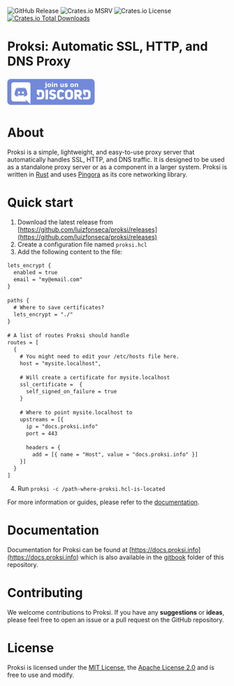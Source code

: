 
![GitHub Release](https://img.shields.io/github/v/release/luizfonseca/proksi?style=for-the-badge)
![Crates.io MSRV](https://img.shields.io/crates/msrv/proksi?style=for-the-badge)
![Crates.io License](https://img.shields.io/crates/l/proksi?style=for-the-badge)
[![Crates.io Total Downloads](https://img.shields.io/crates/d/proksi?style=for-the-badge)](https://crates.io/crates/proksi)

# Proksi: Automatic SSL, HTTP, and DNS Proxy

<img src="./assets/discord.png" alt="discord-logo" width="200"/>


# About

Proksi is a simple, lightweight, and easy-to-use proxy server that automatically handles SSL, HTTP, and DNS traffic. It is designed to be used as a standalone proxy server or as a component in a larger system. Proksi is written in [Rust](https://www.rust-lang.org/) and uses [Pingora](https://github.com/cloudflare/pingora) as its core networking library.


# Quick start

1. Download the latest release from [https://github.com/luizfonseca/proksi/releases](https://github.com/luizfonseca/proksi/releases)
2. Create a configuration file named `proksi.hcl`
3. Add the following content to the file:

```hcl
lets_encrypt {
  enabled = true
  email = "my@email.com"
}

paths {
  # Where to save certificates?
  lets_encrypt = "./"
}

# A list of routes Proksi should handle
routes = [
  {
    # You might need to edit your /etc/hosts file here.
    host = "mysite.localhost",

    # Will create a certificate for mysite.localhost
    ssl_certificate =  {
      self_signed_on_failure = true
    }

    # Where to point mysite.localhost to
    upstreams = [{
      ip = "docs.proksi.info"
      port = 443

      headers = {
        add = [{ name = "Host", value = "docs.proksi.info" }]
    }]
  }
]
```
4. Run `proksi -c /path-where-proksi.hcl-is-located`

For more information or guides, please refer to the [documentation](https://docs.proksi.info).


# Documentation
Documentation for Proksi can be found at [https://docs.proksi.info](https://docs.proksi.info) which is also available in the [gitbook](./gitbook/) folder of this repository.


# Contributing
We welcome contributions to Proksi. If you have any **suggestions** or **ideas**, please feel free to open an issue or a pull request on the GitHub repository.

# License
Proksi is licensed under the [MIT License](https://github.com/luizfonseca/proksi/blob/main/LICENSE), the [Apache License 2.0](https://github.com/luizfonseca/proksi/blob/main/LICENSE-APACHE) and is free to use and modify.
